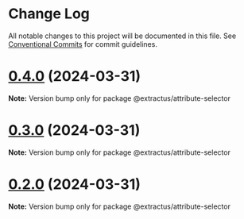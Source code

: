 # Change Log

All notable changes to this project will be documented in this file.
See [Conventional Commits](https://conventionalcommits.org) for commit guidelines.

# [0.4.0](https://github.com/extractus/extractus/compare/v0.3.0...v0.4.0) (2024-03-31)

**Note:** Version bump only for package @extractus/attribute-selector

# [0.3.0](https://github.com/extractus/extractus/compare/v0.2.0...v0.3.0) (2024-03-31)

**Note:** Version bump only for package @extractus/attribute-selector

# [0.2.0](https://github.com/extractus/extractus/compare/v0.1.0...v0.2.0) (2024-03-31)

**Note:** Version bump only for package @extractus/attribute-selector
